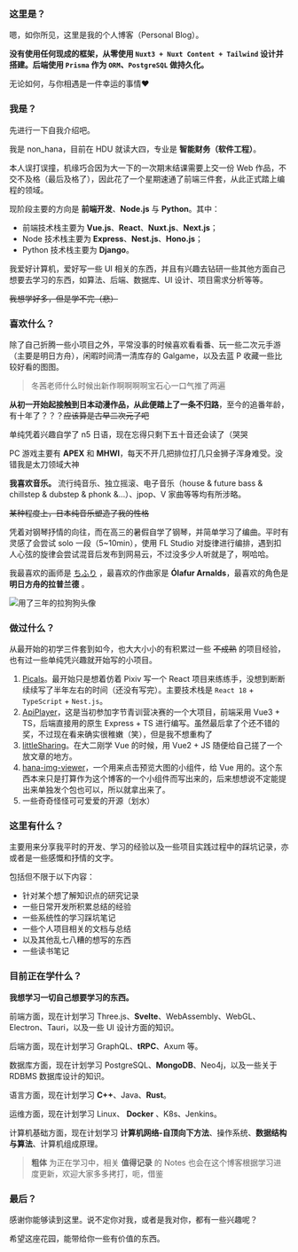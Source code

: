### 这里是？

嗯，如你所见，这里是我的个人博客（Personal Blog）。

**没有使用任何现成的框架，从零使用 `Nuxt3 + Nuxt Content + Tailwind` 设计并搭建。后端使用 `Prisma` 作为 `ORM`、`PostgreSQL` 做持久化。**

无论如何，与你相遇是一件幸运的事情❤️

### 我是？

先进行一下自我介绍吧。

我是 non_hana，目前在 HDU 就读大四，专业是 **智能财务（软件工程）**。

本人误打误撞，机缘巧合因为大一下的一次期末结课需要上交一份 Web 作品，不交不及格（最后及格了），因此花了一个星期速通了前端三件套，从此正式踏上编程的领域。

现阶段主要的方向是 **前端开发**、**Node.js** 与 **Python**。其中：

- 前端技术栈主要为 **Vue.js**、**React**、**Nuxt.js**、**Next.js**；
- Node 技术栈主要为 **Express**、**Nest.js**、**Hono.js**；
- Python 技术栈主要为 **Django**。

我爱好计算机，爱好写一些 UI 相关的东西，并且有兴趣去钻研一些其他方面自己想要去学习的东西，如算法、后端、数据库、UI 设计、项目需求分析等等。

~~我想学好多，但是学不完（悲）~~

### 喜欢什么？

除了自己折腾一些小项目之外，平常没事的时候喜欢看看番、玩一些二次元手游（主要是明日方舟），闲暇时间清一清库存的 Galgame，以及去蓝 P 收藏一些比较好看的图图。

> 冬茜老师什么时候出新作啊啊啊啊宝石心一口气推了两遍

**从初一开始起接触到日本动漫作品，从此便踏上了一条不归路**，至今的追番年龄，有十年了？？？~~应该算是古早二次元了吧~~

单纯凭着兴趣自学了 n5 日语，现在忘得只剩下五十音还会读了（哭哭

PC 游戏主要有 **APEX** 和 **MHWI**，每天不开几把排位打几只金狮子浑身难受。没错我是太刀领域大神

**我喜欢音乐。** 流行纯音乐、独立摇滚、电子音乐（house & future bass & chillstep & dubstep & phonk &...）、jpop、V 家曲等等均有所涉略。

~~某种程度上，日本纯音乐塑造了我的性格~~

凭着对钢琴抒情的向往，而在高三的暑假自学了钢琴，并简单学习了编曲。平时有灵感了会尝试 solo 一段（5~10min），使用 FL Studio 对旋律进行编排，遇到扣人心弦的旋律会尝试混音后发布到网易云，不过没多少人听就是了，啊哈哈。

我最喜欢的画师是 [ちふり](https://www.pixiv.net/users/12818930) ，最喜欢的作曲家是 **Ólafur Arnalds**，最喜欢的角色是 **明日方舟的拉普兰德** 。

![用了三年的拉狗狗头像](https://moe.greyflowers.pics/prev_avatar.webp)

### 做过什么？

从最开始的初学三件套到如今，也大大小小的有积累过一些 ~~不成熟~~ 的项目经验，也有过一些单纯凭兴趣就开始写的小项目。

1. [Picals](http://picals.moe)。最开始只是想着仿着 Pixiv 写一个 React 项目来练练手，没想到断断续续写了半年左右的时间（还没有写完）。主要技术栈是 `React 18` + `TypeScript` + `Nest.js`。
2. [ApiPlayer](https://api-player.vercel.app)，这是当初参加字节青训营决赛的一个大项目，前端采用 Vue3 + TS，后端直接用的原生 Express + TS 进行编写。虽然最后拿了个还不错的奖，不过现在看来确实很稚嫩（笑），但是我不想重构了
3. [littleSharing](https://littlesharing.cn)。在大二刚学 Vue 的时候，用 Vue2 + JS 随便给自己搓了一个放文章的地方。
4. [hana-img-viewer](https://github.com/nonhana/hana-img-viewer)，一个用来点击预览大图的小组件，给 Vue 用的。这个东西本来只是打算作为这个博客的一个小组件而写出来的，后来想想说不定能提出来单独发个包也可以，所以就拿出来了。
5. 一些奇奇怪怪可可爱爱的开源（划水）

### 这里有什么？

主要用来分享我平时的开发、学习的经验以及一些项目实践过程中的踩坑记录，亦或者是一些感慨和抒情的文字。

包括但不限于以下内容：

- 针对某个想了解知识点的研究记录
- 一些日常开发所积累总结的经验
- 一些系统性的学习踩坑笔记
- 一些个人项目相关的文档与总结
- 以及其他乱七八糟的想写的东西
- 一些读书笔记

### 目前正在学什么？

**我想学习一切自己想要学习的东西。**

前端方面，现在计划学习 Three.js、**Svelte**、WebAssembly、WebGL、Electron、Tauri，以及一些 UI 设计方面的知识。

后端方面，现在计划学习 GraphQL、**tRPC**、Axum 等。

数据库方面，现在计划学习 PostgreSQL、**MongoDB**、Neo4j，以及一些关于 RDBMS 数据库设计的知识。

语言方面，现在计划学习 **C++**、Java、**Rust**。

运维方面，现在计划学习 Linux、 **Docker** 、K8s、Jenkins。

计算机基础方面，现在计划学习 **计算机网络-自顶向下方法**、操作系统、**数据结构与算法**、计算机组成原理。

> **粗体** 为正在学习中，相关 **值得记录** 的 Notes 也会在这个博客根据学习进度更新，欢迎大家多多拷打，呃，借鉴

### 最后？

感谢你能够读到这里。说不定你对我，或者是我对你，都有一些兴趣呢？

希望这座花园，能带给你一些有价值的东西。
